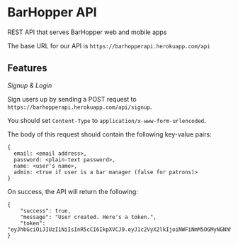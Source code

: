 # BarHopper API

REST API that serves BarHopper web and mobile apps

The base URL for our API is `https://barhopperapi.herokuapp.com/api`

## Features

*Signup & Login*

Sign users up by sending a POST request to `https://barhopperapi.herokuapp.com/api/signup`.

You should set `Content-Type` to `application/x-www-form-urlencoded`. 

The body of this request should contain the following key-value pairs: 

```
{
  email: <email address>, 
  password: <plain-text password>, 
  name: <user's name>, 
  admin: <true if user is a bar manager (false for patrons)>
}
```

On success, the API will return the following: 

```
{
    "success": true,
    "message": "User created. Here's a token.",
    "token": "eyJhbGciOiJIUzI1NiIsInR5cCI6IkpXVCJ9.eyJ1c2VyX2lkIjoiNWFiNmM5OGMyNGNhN2MxNDUwNzVhMTEyIiwiYWRtaW4iOnRydWUsImlhdCI6MTUyMTkyODU4OCwiZXhwIjoxNTIxOTMwMDI4fQ.FywqmGeS6hiXIUrC9i0fDHSBNDqLUd3gordPT9uTRYs"
}
```
